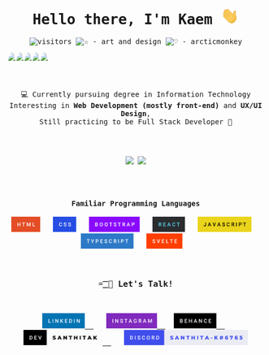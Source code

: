 <samp>
<div align="center">
  <h1>Hello there, I'm Kaem  <img src="https://raw.githubusercontent.com/ABSphreak/ABSphreak/master/gifs/Hi.gif" width="35px"></h1>

  ![visitors](https://visitor-badge.laobi.icu/badge?page_id=santhitak)
  ![☆ - art and design](https://img.shields.io/badge/☆-art_and_design-ae7be7)
  ![♡ - arcticmonkey](https://img.shields.io/badge/♡-arcticmonkey-33b8ab)

  <div style="display: flex;">
    <img style="border-radius: 100%; width: auto; height: 55px;" src="https://pbs.twimg.com/media/EtSfoDBXMAUePLu.jpg"/>
    <img style="border-radius: 100%; width: auto; height: 55px;" src="https://pbs.twimg.com/media/EtSfoDBXMAUePLu.jpg"/>
    <img style="border-radius: 100%; width: auto; height: 55px;" src="https://pbs.twimg.com/media/EtSfoDBXMAUePLu.jpg"/>
    <img style="border-radius: 100%; width: auto; height: 55px;" src="https://pbs.twimg.com/media/EtSfoDBXMAUePLu.jpg"/>
    <img style="border-radius: 100%; width: auto; height: 55px;" src="https://pbs.twimg.com/media/EtSfoDBXMAUePLu.jpg"/>
  </div>
</div>

<br>

<div align="center">
 💻 Currently pursuing degree in Information Technology <br>
 Interesting in <strong>Web Development (mostly front-end)</strong> and <strong>UX/UI Design</strong>, <br>
 Still practicing to be Full Stack Developer 🥸

<br><br>
  <div display="flex">
    <img src="https://github-readme-stats.vercel.app/api?username=santhitak&show_icons=true&theme=tokyonight" width="43%"/>
    <img src="https://github-readme-stats.vercel.app/api/top-langs/?username=santhitak&theme=tokyonight&layout=compact&card_width=445" width="50%" />
  </div>
</div>

<br><br>

  <div align="center">
    <h4><strong>Familiar Programming Languages</strong></h4>
    <img src="/img/html.svg" height="30" />&nbsp;&nbsp;
    <img src="/img/css.svg" height="30" />&nbsp;&nbsp;
    <img src="/img/bootstrap.svg" height="30" />&nbsp;&nbsp;
    <img src="/img/react.svg" height="30" />&nbsp;&nbsp;
    <img src="/img/javascript.svg" height="30" />&nbsp;&nbsp;
    <img src="/img/typescript.svg" height="30" />&nbsp;&nbsp;
    <img src="/img/svelte.svg" height="30" />&nbsp;&nbsp;
  </div>
  <div align="center">
    <!--<img src="/img/php.svg" height="30" />&nbsp;&nbsp;
    <img src="/img/c.svg" height="30" />&nbsp;&nbsp;
    <img src="/img/python.svg" height="30" />&nbsp;&nbsp;-->
  </div>
  <br>
  <!--
  <div align="center">
    <p><samp><strong>Tools</strong></samp><p>
    <img src="/img/figma.svg" height="30" />&nbsp;&nbsp;
    <img src="/img/adobe-illustrator.svg" height="30" />&nbsp;&nbsp;
    <img src="/img/adobe-photoshop.svg" height="30" />&nbsp;&nbsp;
  </div> -->
<br>
<h3 align="center"> =͟͟͞͞ 💬 Let's Talk! </h3>
<br>
<p align="center">
    <a href="https://linkedin.com/in/santhita-krajangwongpaisan-7372121b0" target="_blank" >
        <img src="/img/linkedin.svg" height="30" />&nbsp;&nbsp;</a>&nbsp;&nbsp;
    <a href="https://instagram.com/santhitaaa" target="_blank" >
        <img src="/img/instagram.svg" height="30" />&nbsp;&nbsp;</a>&nbsp;
    <a href="https://www.behance.net/santhitak" target="_blank" >
        <img src="/img/behance.svg" height="30" />&nbsp;&nbsp;</a>&nbsp;
    <a href="https://dev.to/santhitak" target="_blank" >
        <img src="/img/dev-santhitak.svg" height="30" />&nbsp;&nbsp;</a>&nbsp;&nbsp;
    <img src="/img/discord-santhita.svg" height="30" />
</p>
</samp>
